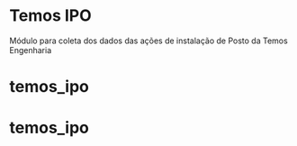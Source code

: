 # Temos IPO
Módulo para coleta dos dados das ações de instalação de Posto da Temos Engenharia
# temos_ipo
# temos_ipo
